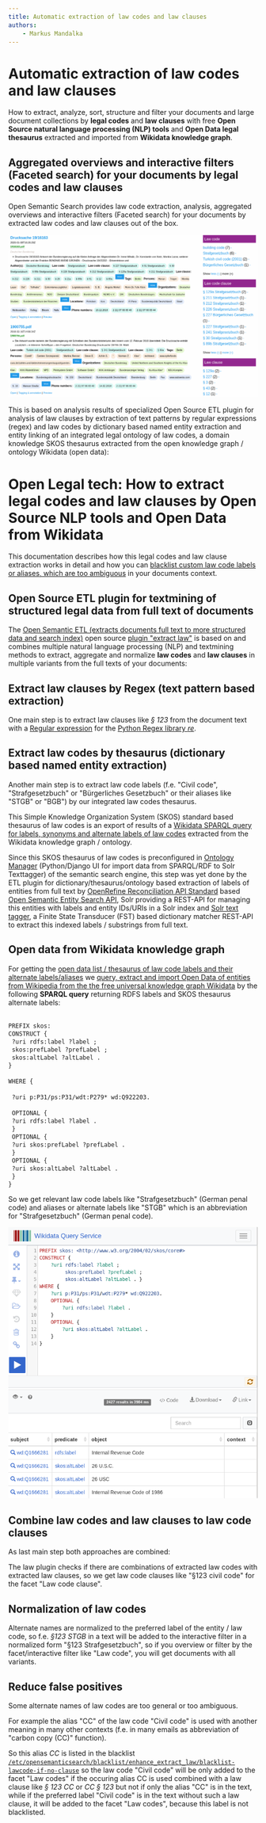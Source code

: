 ```yaml
---
title: Automatic extraction of law codes and law clauses
authors:
    - Markus Mandalka
---
```


# Automatic extraction of law codes and law clauses


How to extract, analyze, sort, structure and filter your documents and large document collections by **legal codes** and **law clauses** with free **Open Source natural language processing (NLP) tools** and **Open Data legal thesaurus** extracted and imported from **Wikidata knowledge graph**.

## Aggregated overviews and interactive filters (Faceted search) for your documents by legal codes and law clauses



Open Semantic Search provides law code extraction, analysis, aggregated overviews and interactive filters (Faceted search) for your documents by extracted law codes and law clauses out of the box.

![](../../../screenshots/law-code.png)

This is based on analysis results of specialized Open Source ETL plugin for analysis of law clauses by extraction of text patterns by regular expressions (regex) and law codes by dictionary based named entity extraction and entity linking of an integrated legal ontology of law codes, a domain knowledge SKOS thesaurus extracted from the open knowledge graph / ontology Wikidata (open data):


# Open Legal tech: How to extract legal codes and law clauses by Open Source NLP tools and Open Data from Wikidata



This documentation describes how this legal codes and law clause extraction works in detail and how you can [blacklist custom law code labels or aliases, which are too ambiguous](#blacklist) in your documents context.


## Open Source ETL plugin for textmining of structured legal data from full text of documents



The [Open Semantic ETL (extracts documents full text to more structured data and search index)](https://github.com/opensemanticsearch/open-semantic-etl) open source [plugin "extract law"](https://github.com/opensemanticsearch/open-semantic-etl/blob/master/src/opensemanticetl/enhance_extract_law.py) is based on and combines multiple natural language processing (NLP) and textmining methods to extract, aggregate and normalize **law codes** and **law clauses** in multiple variants from the full texts of your documents:


## Extract law clauses by Regex (text pattern based extraction)



One main step is to extract law clauses like *§ 123* from the document text with a [Regular expression](https://en.wikipedia.org/wiki/Regular_expression) for the [Python Regex library *re*](https://docs.python.org/3/library/re.html).


## Extract law codes by thesaurus (dictionary based named entity extraction)



Another main step is to extract law code labels (f.e. "Civil code", "Strafgesetzbuch" or "Bürgerliches Gesetzbuch" or their aliases like "STGB" or "BGB") by our integrated law codes thesaurus.

This Simple Knowledge Organization System (SKOS) standard based thesaurus of law codes is an export of results of a [Wikidata SPARQL query for labels, synonyms and alternate labels of law codes](#sparqlquery) extracted from the Wikidata knowledge graph / ontology.

Since this SKOS thesaurus of law codes is preconfigured in [Ontology Manager](../../datamanagement/ontologies) (Python/Django UI for import data from SPARQL/RDF to Solr Texttagger) of the semantic search engine, this step was yet done by the ETL plugin for dictionary/thesaurus/ontology based extraction of labels of entities from full text by [OpenRefine Reconciliation API Standard](https://reconciliation-api.github.io/specs/0.1/) based [Open Semantic Entity Search API](https://github.com/opensemanticsearch/open-semantic-entity-search-api), Solr providing a REST-API for managing this entities with labels and entity IDs/URIs in a Solr index and [Solr text tagger](https://lucene.apache.org/solr/guide/8_0/the-tagger-handler.html), a Finite State Transducer (FST) based dictionary matcher REST-API to extract this indexed labels / substrings from full text.



## Open data from Wikidata knowledge graph



For getting the [open data list / thesaurus of law code labels and their alternate labels/aliases](https://github.com/opensemanticsearch/open-semantic-search-apps/blob/master/var/opensemanticsearch/media/ontologies/law_codes.rdf) we [query, extract and import Open Data of entities from Wikipedia from the the free universal knowledge graph Wikidata](../../datamanagement/opendata/wikidata) by the following **SPARQL query** returning RDFS labels and SKOS thesaurus alternate labels:


```

PREFIX skos: 
CONSTRUCT {
 ?uri rdfs:label ?label ;
 skos:prefLabel ?prefLabel ;
 skos:altLabel ?altLabel .
}

WHERE {

 ?uri p:P31/ps:P31/wdt:P279* wd:Q922203.

 OPTIONAL {
 ?uri rdfs:label ?label .
 }
 OPTIONAL {
 ?uri skos:prefLabel ?prefLabel .
 }
 OPTIONAL {
 ?uri skos:altLabel ?altLabel .
 }
}

```




So we get relevant law code labels like "Strafgesetzbuch" (German penal code) and aliases or alternate labels like "STGB" which is an abbreviation for "Strafgesetzbuch" (German penal code).

![](../../../screenshots/law-codes-sparql.png)
## Combine law codes and law clauses to law code clauses



As last main step both approaches are combined:

The law plugin checks if there are combinations of extracted law codes with extracted law clauses, so we get law code clauses like "§123 civil code" for the facet "Law code clause".


## Normalization of law codes



Alternate names are normalized to the preferred label of the entity / law code, so f.e. *§123 STGB* in a text will be added to the interactive filter in a normalized form "§123 Strafgesetzbuch", so if you overview or filter by the facet/interactive filter like "Law code", you will get documents with all variants.



## Reduce false positives



Some alternate names of law codes are too general or too ambiguous.

For example the alias "CC" of the law code "Civil code" is used with another meaning in many other contexts (f.e. in many emails as abbreviation of "carbon copy (CC)" function).

So this alias *CC* is listed in the blacklist [`/etc/opensemanticsearch/blacklist/enhance_extract_law/blacklist-lawcode-if-no-clause`](https://github.com/opensemanticsearch/open-semantic-etl/blob/master/etc/opensemanticsearch/blacklist/enhance_extract_law/blacklist-lawcode-if-no-clause) so the law code "Civil code" will be only added to the facet "Law codes" if the occuring alias CC is used combined with a law clause like *§ 123 CC* or *CC § 123* but not if only the alias "CC" is in the text, while if the preferred label "Civil code" is in the text without such a law clause, it will be added to the facet "Law codes", because this label is not blacklisted.
